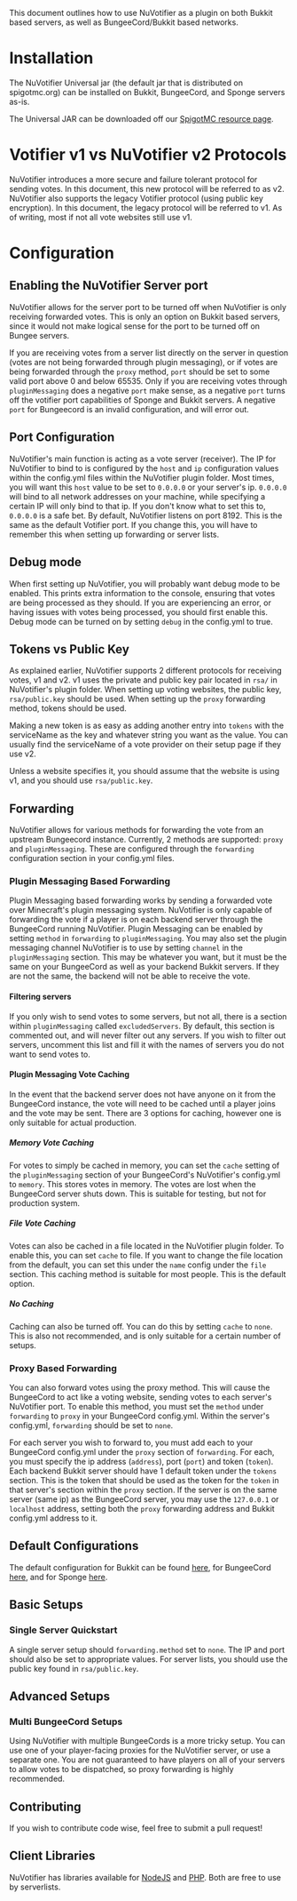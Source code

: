This document outlines how to use NuVotifier as a plugin on both Bukkit based servers, as well as BungeeCord/Bukkit based
networks.

# Installation

The NuVotifier Universal jar (the default jar that is distributed on spigotmc.org) can be installed on Bukkit, BungeeCord,
and Sponge servers as-is.

The Universal JAR can be downloaded off our [SpigotMC resource page](https://www.spigotmc.org/resources/nuvotifier.13449/).

# Votifier v1 vs NuVotifier v2 Protocols

NuVotifier introduces a more secure and failure tolerant protocol for sending votes. In this document, this new protocol
will be referred to as v2. NuVotifier also supports the legacy Votifier protocol (using public key encryption). In this document,
the legacy protocol will be referred to v1. As of writing, most if not all vote websites still use v1.

# Configuration

## Enabling the NuVotifier Server port

NuVotifier allows for the server port to be turned off when NuVotifier is only receiving forwarded votes. This is only
an option on Bukkit based servers, since it would not make logical sense for the port to be turned off on Bungee servers.

If you are receiving votes from a server list directly on the server in question (votes are not being forwarded through plugin
messaging), or if votes are being forwarded through the `proxy` method, `port` should be set to some valid port above 0
and below 65535. Only if you are receiving votes through `pluginMessaging` does a negative `port` make sense, as a
negative `port` turns off the votifier port capabilities of Sponge and Bukkit servers. A negative `port` for Bungeecord
is an invalid configuration, and will error out.

## Port Configuration

NuVotifier's main function is acting as a vote server (receiver). The IP for NuVotifier to bind to is configured
by the `host` and `ip` configuration values within the config.yml files within the NuVotifier plugin folder.
Most times, you will want this `host` value to be set to `0.0.0.0` or your server's ip. `0.0.0.0` will bind to all
network addresses on your machine, while specifying a certain IP will only bind to that ip. If you don't know what to set this
to, `0.0.0.0` is a safe bet. By default, NuVotifier listens on port 8192. This is the same as the default Votifier port.
If you change this, you will have to remember this when setting up forwarding or server lists.

## Debug mode

When first setting up NuVotifier, you will probably want debug mode to be enabled. This prints extra information to the
console, ensuring that votes are being processed as they should. If you are experiencing an error, or having issues with
votes being processed, you should first enable this. Debug mode can be turned on by setting `debug` in the config.yml
to true.

## Tokens vs Public Key

As explained earlier, NuVotifier supports 2 different protocols for receiving votes, v1 and v2. v1 uses the private and public
key pair located in `rsa/` in NuVotifier's plugin folder. When setting up voting websites, the public key, `rsa/public.key`
should be used. When setting up the `proxy` forwarding method, tokens should be used.

Making a new token is as easy as adding another entry into `tokens` with the serviceName as the key and whatever string you want
as the value. You can usually find the serviceName of a vote provider on their setup page if they use v2.

Unless a website specifies it, you should assume that the website is using v1, and you should use `rsa/public.key`.

## Forwarding

NuVotifier allows for various methods for forwarding the vote from an upstream Bungeecord instance. Currently, 2 methods
are supported: `proxy` and `pluginMessaging`. These are configured through the `forwarding` configuration section in your
config.yml files.

### Plugin Messaging Based Forwarding

Plugin Messaging based forwarding works by sending a forwarded vote over Minecraft's plugin messaging system. NuVotifier
is only capable of forwarding the vote if a player is on each backend server through the BungeeCord running NuVotifier.
Plugin Messaging can be enabled by setting `method` in `forwarding` to `pluginMessaging`. You may also set the plugin messaging
channel NuVotifier is to use by setting `channel` in the `pluginMessaging` section. This may be whatever you want, but it
must be the same on your BungeeCord as well as your backend Bukkit servers. If they are not the same, the backend will not
be able to receive the vote.

#### Filtering servers

If you only wish to send votes to some servers, but not all, there is a section within `pluginMessaging` called `excludedServers`.
By default, this section is commented out, and will never filter out any servers. If you wish to filter out servers, uncomment
this list and fill it with the names of servers you do not want to send votes to.

#### Plugin Messaging Vote Caching

In the event that the backend server does not have anyone on it from the BungeeCord instance, the vote will need to be cached
until a player joins and the vote may be sent. There are 3 options for caching, however one is only suitable for actual
production.

##### Memory Vote Caching

For votes to simply be cached in memory, you can set the `cache` setting of the `pluginMessaging` section of your BungeeCord's
NuVotifier's config.yml to `memory`. This stores votes in memory. The votes are lost when the BungeeCord server shuts down.
This is suitable for testing, but not for production system.

##### File Vote Caching

Votes can also be cached in a file located in the NuVotifier plugin folder. To enable this, you can set `cache` to file.
If you want to change the file location from the default, you can set this under the `name` config under the `file` section.
This caching method is suitable for most people. This is the default option.

##### No Caching

Caching can also be turned off. You can do this by setting `cache` to `none`. This is also not recommended, and is only
suitable for a certain number of setups.

### Proxy Based Forwarding

You can also forward votes using the proxy method. This will cause the BungeeCord to act like a voting website, sending votes
to each server's NuVotifier port. To enable this method, you must set the `method` under `forwarding` to `proxy` in your
BungeeCord config.yml. Within the server's config.yml, `forwarding` should be set to `none`.

For each server you wish to forward to, you must add each to your BungeeCord config.yml under the `proxy` section of `forwarding`.
For each, you must specify the ip address (`address`), port (`port`) and token (`token`). Each backend Bukkit server should have
1 default token under the `tokens` section. This is the token that should be used as the token for the `token` in that server's
section within the `proxy` section. If the server is on the same server (same ip) as the BungeeCord server, you may
use the `127.0.0.1` or `localhost` address, setting both the `proxy` forwarding address and Bukkit config.yml address to it.


## Default Configurations

The default configuration for Bukkit can be found [here](https://github.com/NuVotifier/NuVotifier/blob/master/bukkit/src/main/resources/bukkitConfig.yml),
for BungeeCord [here](https://github.com/NuVotifier/NuVotifier/blob/master/bungeecord/src/main/resources/bungeeConfig.yml),
and for Sponge [here](https://github.com/NuVotifier/NuVotifier/blob/master/sponge/src/main/resources/com/vexsoftware/votifier/sponge/spongeConfig.yml).

## Basic Setups

### Single Server Quickstart

A single server setup should  `forwarding.method` set to `none`. The IP and port should also be set to appropriate 
values. For server lists, you should use the public key found in `rsa/public.key`.

## Advanced Setups

### Multi BungeeCord Setups

Using NuVotifier with multiple BungeeCords is a more tricky setup. You can use one of your player-facing proxies for the
NuVotifier server, or use a separate one. You are not guaranteed to have players on all of your servers to allow votes to
be dispatched, so proxy forwarding is highly recommended.

## Contributing

If you wish to contribute code wise, feel free to submit a pull request!

## Client Libraries

NuVotifier has libraries available for [NodeJS](https://github.com/NuVotifier/votifier2-js) and [PHP](https://github.com/NuVotifier/votifier2-php).
Both are free to use by serverlists.
